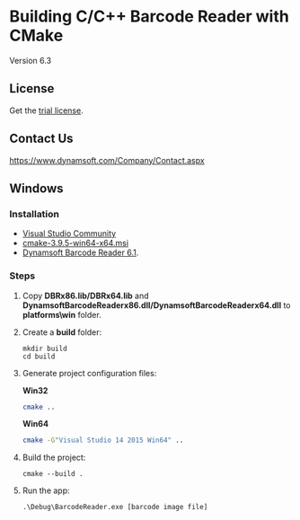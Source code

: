# Building C/C++ Barcode Reader with CMake

Version 6.3

## License
Get the [trial license](https://www.dynamsoft.com/CustomerPortal/Portal/Triallicense.aspx).

## Contact Us
https://www.dynamsoft.com/Company/Contact.aspx

## Windows
### Installation
* [Visual Studio Community](https://www.visualstudio.com/downloads/)
* [cmake-3.9.5-win64-x64.msi](https://cmake.org/files/v3.9/cmake-3.9.5-win64-x64.msi)
* [Dynamsoft Barcode Reader 6.1](https://www.dynamsoft.com/Downloads/Dynamic-Barcode-Reader-Download.aspx).

### Steps
1. Copy **DBRx86.lib/DBRx64.lib** and **DynamsoftBarcodeReaderx86.dll/DynamsoftBarcodeReaderx64.dll** to **platforms\win** folder.
2. Create a **build** folder:

    ```
    mkdir build
    cd build
    ```

3. Generate project configuration files: 

    **Win32**
    ```bash
    cmake ..
    ```

    **Win64**
    ```bash
    cmake -G"Visual Studio 14 2015 Win64" ..
    ```
5. Build the project:

    ```
    cmake --build . 
    ```
6. Run the app:

    ```
    .\Debug\BarcodeReader.exe [barcode image file]
    ```

